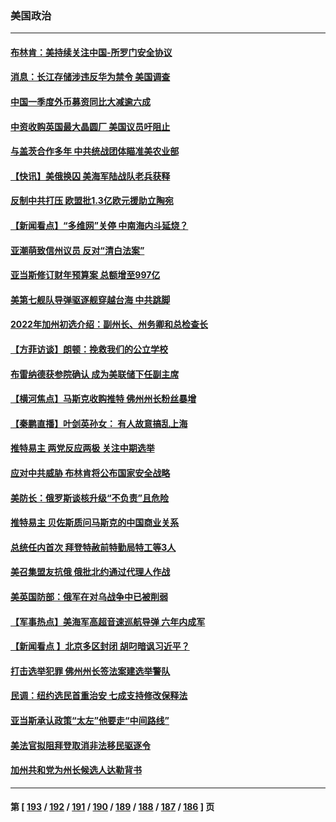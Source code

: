 ### 美国政治
---
#### [布林肯：美持续关注中国-所罗门安全协议](../../pages/ncid1078159/n13721939.md) 
#### [消息：长江存储涉违反华为禁令 美国调查](../../pages/ncid1078159/n13721928.md) 
#### [中国一季度外币募资同比大减逾六成](../../pages/ncid1078159/n13721868.md) 
#### [中资收购英国最大晶圆厂 美国议员吁阻止](../../pages/ncid1078159/n13721835.md) 
#### [与盖茨合作多年 中共统战团体瞄准美农业部](../../pages/ncid1078159/n13721692.md) 
#### [【快讯】美俄换囚 美海军陆战队老兵获释](../../pages/ncid1078159/n13721787.md) 
#### [反制中共打压 欧盟批1.3亿欧元援助立陶宛](../../pages/ncid1078159/n13721708.md) 
#### [【新闻看点】“多维网”关停 中南海内斗延烧？](../../pages/ncid1078159/n13721332.md) 
#### [亚潮萌致信州议员 反对“清白法案”](../../pages/ncid1078159/n13721470.md) 
#### [亚当斯修订财年预算案 总额增至997亿](../../pages/ncid1078159/n13721508.md) 
#### [美第七舰队导弹驱逐舰穿越台海 中共跳脚](../../pages/ncid1078159/n13721396.md) 
#### [2022年加州初选介绍：副州长、州务卿和总检查长](../../pages/ncid1078159/n13721380.md) 
#### [【方菲访谈】朗顿：挽救我们的公立学校](../../pages/ncid1078159/n13721322.md) 
#### [布雷纳德获参院确认 成为美联储下任副主席](../../pages/ncid1078159/n13721303.md) 
#### [【横河焦点】马斯克收购推特 佛州州长粉丝暴增](../../pages/ncid1078159/n13721334.md) 
#### [【秦鹏直播】叶剑英孙女： 有人故意搞乱上海](../../pages/ncid1078159/n13721327.md) 
#### [推特易主 两党反应两极 关注中期选举](../../pages/ncid1078159/n13721254.md) 
#### [应对中共威胁 布林肯将公布国家安全战略](../../pages/ncid1078159/n13721192.md) 
#### [美防长：俄罗斯谈核升级“不负责”且危险](../../pages/ncid1078159/n13721193.md) 
#### [推特易主 贝佐斯质问马斯克的中国商业关系](../../pages/ncid1078159/n13721162.md) 
#### [总统任内首次 拜登特赦前特勤局特工等3人](../../pages/ncid1078159/n13721087.md) 
#### [美召集盟友抗俄 俄批北约通过代理人作战](../../pages/ncid1078159/n13720984.md) 
#### [美英国防部：俄军在对乌战争中已被削弱](../../pages/ncid1078159/n13720944.md) 
#### [【军事热点】美海军高超音速巡航导弹 六年内成军](../../pages/ncid1078159/n13720817.md) 
#### [【新闻看点 】北京多区封闭 胡叼暗讽习近平？](../../pages/ncid1078159/n13720389.md) 
#### [打击选举犯罪 佛州州长签法案建选举警队](../../pages/ncid1078159/n13720715.md) 
#### [民调：纽约选民首重治安 七成支持修改保释法](../../pages/ncid1078159/n13720731.md) 
#### [亚当斯承认政策“太左”他要走“中间路线”](../../pages/ncid1078159/n13720725.md) 
#### [美法官拟阻拜登取消非法移民驱逐令](../../pages/ncid1078159/n13720661.md) 
#### [加州共和党为州长候选人达勒背书](../../pages/ncid1078159/n13720721.md) 

---
#### 第 [ [193](./193.md) / [192](./192.md) / [191](./191.md) / [190](./190.md) / [189](./189.md) / [188](./188.md) / [187](./187.md) / [186](./186.md) ] 页
